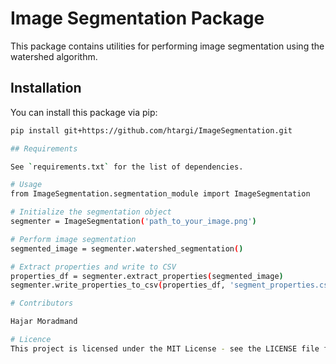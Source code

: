 # Image Segmentation Package

This package contains utilities for performing image segmentation using the watershed algorithm.

## Installation

You can install this package via pip:

```bash
pip install git+https://github.com/htargi/ImageSegmentation.git

## Requirements

See `requirements.txt` for the list of dependencies.

# Usage
from ImageSegmentation.segmentation_module import ImageSegmentation

# Initialize the segmentation object
segmenter = ImageSegmentation('path_to_your_image.png')

# Perform image segmentation
segmented_image = segmenter.watershed_segmentation()

# Extract properties and write to CSV
properties_df = segmenter.extract_properties(segmented_image)
segmenter.write_properties_to_csv(properties_df, 'segment_properties.csv')

# Contributors

Hajar Moradmand

# Licence
This project is licensed under the MIT License - see the LICENSE file for details.


